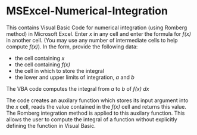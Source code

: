 # MSExcel-Numerical-Integration
This contains Visual Basic Code for numerical integration (using Romberg method) in Microsoft Excel. Enter *x* in any cell and enter the formula for *f(x)* in another cell. (You may use any number of intermediate cells to help compute *f(x)*).
In the form, provide the following data:
* the cell containing *x*
* the cell containing *f(x)*
* the cell in which to store the integral
* the lower and upper limits of integration, *a* and *b*

The VBA code computes the integral from *a* to *b* of *f(x) dx*

The code creates an auxilary function which stores its input argument into the *x* cell, reads the value contained in the *f(x)* cell and returns this value. The Romberg integration method is applied to this auxilary function. This allows the user to compute the integral of a function without explicitly defining the function in Visual Basic.
